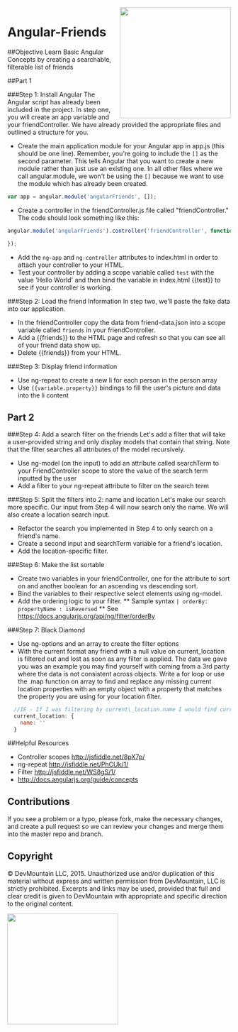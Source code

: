 <img src="https://devmounta.in/img/logowhiteblue.png" width="250" align="right">

Angular-Friends
===============

##Objective
Learn Basic Angular Concepts by creating a searchable, filterable list of friends

##Part 1

###Step 1: Install Angular
The Angular script has already been included in the project.
In step one, you will create an app variable and your friendController. We have already provided the appropriate files and outlined a structure for you. 
* Create the main application module for your Angular app in app.js (this should be one line).  Remember, you're going to include the `[]` as the second parameter. This tells Angular that you want to create a new module rather than just use an existing one. In all other files where we call angular.module, we won't be using the `[]` because we want to use the module which has already been created.

```javascript
var app = angular.module('angularFriends', []);
```

* Create a controller in the friendController.js file called "friendController." The code should look something like this:

```javascript
angular.module('angularFriends').controller('friendController', function($scope){

});
```

* Add the `ng-app` and `ng-controller` attributes to index.html in order to attach your controller to your HTML.
* Test your controller by adding a scope variable called `test` with the value 'Hello World' and then bind the variable in index.html {{test}} to see if your controller is working.

###Step 2: Load the friend Information
In step two, we'll paste the fake data into our application.
* In the friendController copy the data from friend-data.json into a scope variable called `friends` in your friendController.
* Add a {{friends}} to the HTML page and refresh so that you can see all of your friend data show up.
* Delete {{friends}} from your HTML.

###Step 3: Display friend information
* Use ng-repeat to create a new li for each person in the person array
* Use `{{variable.property}}` bindings to fill the user's picture and data into the li content

## Part 2

###Step 4: Add a search filter on the friends
Let's add a filter that will take a user-provided string and only display models that contain that string. 
Note that the filter searches all attributes of the model recursively.
* Use ng-model (on the input) to add an attribute called searchTerm to your FriendController scope to store the value of the search term inputted by the user
* Add a filter to your ng-repeat attribute to filter on the search term

###Step 5: Split the filters into 2: name and location
Let's make our search more specific. Our input from Step 4 will now search only the name.
We will also create a location search input.
* Refactor the search you implemented in Step 4 to only search on a friend's name.
* Create a second input and searchTerm variable for a friend's location.
* Add the location-specific filter.

###Step 6: Make the list sortable
* Create two variables in your friendController, one for the attribute to sort on and another boolean for an ascending vs descending sort.
* Bind the variables to their respective select elements using ng-model.
* Add the ordering logic to your filter.
** Sample syntax  `| orderBy: propertyName : isReversed`
** See https://docs.angularjs.org/api/ng/filter/orderBy

###Step 7: Black Diamond
* Use ng-options and an array to create the filter options
* With the current format any friend with a null value on current_location is filtered out and lost as soon as any filter is applied.  The data we gave you was an example you may find yourself with coming from a 3rd party where the data is not consistent across objects.  Write a for loop or use the .map function on array to find and replace any missing current location properties with an empty object with a property that matches the property you are using for your location filter.

```javascript
  //IE - If I was filtering by current\_location.name I would find current\_location: null and replace it with
  current_location: {     
    name: ''
  }
```

##Helpful Resources
* Controller scopes http://jsfiddle.net/8pX7p/
* ng-repeat http://jsfiddle.net/PhCUk/1/
* Filter http://jsfiddle.net/WS8gS/1/
* http://docs.angularjs.org/guide/concepts

## Contributions
If you see a problem or a typo, please fork, make the necessary changes, and create a pull request so we can review your changes and merge them into the master repo and branch.

## Copyright
© DevMountain LLC, 2015. Unauthorized use and/or duplication of this material without express and written permission from DevMountain, LLC is strictly prohibited. Excerpts and links may be used, provided that full and clear credit is given to DevMountain with appropriate and specific direction to the original content.

<img src="https://devmounta.in/img/logowhiteblue.png" width="250">
